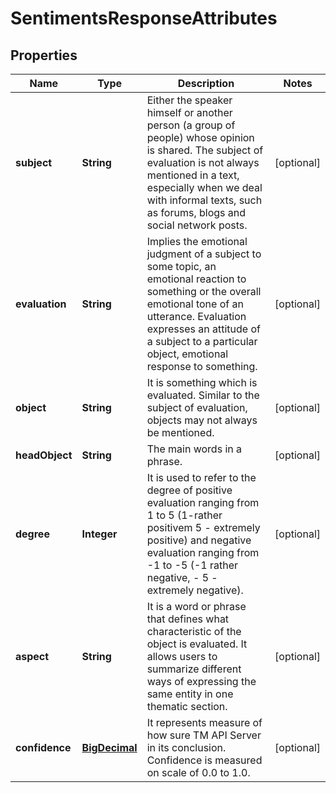 
# SentimentsResponseAttributes

## Properties
Name | Type | Description | Notes
------------ | ------------- | ------------- | -------------
**subject** | **String** | Either the speaker himself or another person (a group of people) whose opinion is shared. The subject of evaluation is not always mentioned in a text, especially when we deal with informal texts, such as forums, blogs and social network posts.  |  [optional]
**evaluation** | **String** | Implies the emotional judgment of a subject to some topic, an emotional reaction to something or the overall emotional tone of an utterance. Evaluation expresses an attitude of a subjeсt to a particular object, emotional response to something.  |  [optional]
**object** | **String** | It is something which is evaluated. Similar to the subject of evaluation, objects may not always be mentioned. |  [optional]
**headObject** | **String** | The main words in a phrase. |  [optional]
**degree** | **Integer** | It is used to refer to the degree of positive evaluation ranging from 1 to 5 (1-rather positivem 5 - extremely positive) and negative evaluation ranging from -1 to -5 (-1 rather negative, - 5 - extremely negative).  |  [optional]
**aspect** | **String** | It is a word or phrase that defines what characteristic of the object is evaluated. It allows users to summarize different ways of expressing the same entity in one thematic section.  |  [optional]
**confidence** | [**BigDecimal**](BigDecimal.md) | It represents measure of how sure TM API Server in its conclusion. Confidence is measured on scale of 0.0 to 1.0. |  [optional]



